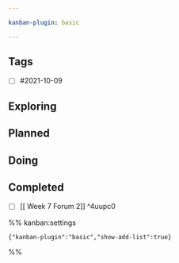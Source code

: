 ```yaml
---

kanban-plugin: basic

---
```


## Tags

- [ ] #2021-10-09


## Exploring



## Planned



## Doing



## Completed

- [ ] [[ Week 7 Forum 2]] ^4uupc0




%% kanban:settings
```
{"kanban-plugin":"basic","show-add-list":true}
```
%%